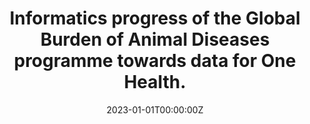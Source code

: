 ---
title: 'Informatics progress of the Global Burden of Animal Diseases programme towards data for One Health.'

authors:
  - TM Bernardo
  - J Rushton
  - B Huntington
  - DA Stacey
  - K Raymond
  - N Bensassi
  - GT Patterson

date: '2023-01-01T00:00:00Z'
doi: ''
publishDate: '2023-01-01T00:00:00Z'
publication_types: ['article-journal']
publication: Revue Scientifique et Technique (International Office of Epizootics), 42, 218--229
publication_short: Rev Sci Tech
abstract: ''
summary: ''
tags: []
featured: true
url_pdf: ''
url_code: ''
url_dataset: ''
url_poster: ''
url_project: ''
url_slides: ''
url_source: ''
url_video: ''
image:
  caption: ''
  focal_point: ''
  preview_only: false
projects: []
slides: ''
---